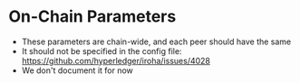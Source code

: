 # On-Chain Parameters

- These parameters are chain-wide, and each peer should have the same
- It should not be specified in the config file: https://github.com/hyperledger/iroha/issues/4028
- We don't document it for now
